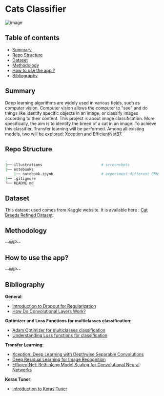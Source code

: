 # Cats Classifier

![image](illustrations/cat_banner_readme.avif)

## Table of contents

- [Summary](#summary)
- [Repo Structure](#repo-structure)
- [Dataset](#dataset)
- [Methodology](#methodology)
- [How to use the app ?](#)
- [Bibliography](#bibliography)

## Summary

Deep learning algorithms are widely used in various fields, such as computer vision. Computer vision allows the computer to "see" and do things like identify specific objects in an image, or classify images according to their content.
This project is about image classification. More specifically, the aim is to identify the breed of a cat in an image. To achieve this classifier, Transfer learning will be performed. Among all existing models, two will be explored: Xception and EfficientNetB7.

## Repo Structure

```bash
.
|── illustrations                           # screenshots
|── notebooks
    |── notebook.ipynb                      # experiment different CNNs
|── .gitignore
└── README.md
```

## Dataset

This dataset used comes from Kaggle website. It is available here : [Cat Breeds Refined Dataset](https://www.kaggle.com/datasets/doctrinek/catbreedsrefined-7k).

## Methodology

--WIP--

## How to use the app?

--WIP--

## Bibliography

**General**:
- [Introduction to Dropout for Regularization](https://machinelearningmastery.com/dropout-for-regularizing-deep-neural-networks/)
- [How Do Convolutional Layers Work?](https://machinelearningmastery.com/convolutional-layers-for-deep-learning-neural-networks/)

**Optimizer and Loss Functions for multiclasses classification:**

- [Adam Optimizer for multiclasses classification](https://towardsdatascience.com/multiclass-classification-neural-network-using-adam-optimizer-fb9a4d2f73f4)
- [Understanding Loss functions for classification](https://medium.com/mlearning-ai/understanding-loss-functions-for-classification-81c19ee72c2a)

**Transfer Learning**:
- [Xception: Deep Learning with Depthwise Separable Convolutions](https://arxiv.org/abs/1610.02357)
- [Deep Residual Learning for Image Recognition](https://arxiv.org/abs/1512.03385)
- [EfficientNet: Rethinking Model Scaling for Convolutional Neural Networks](https://arxiv.org/abs/1905.11946)

**Keras Tuner:**
- [Introduction to Keras Tuner](https://www.tensorflow.org/tutorials/keras/keras_tuner?hl=en)
